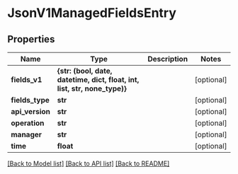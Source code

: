 # JsonV1ManagedFieldsEntry


## Properties
Name | Type | Description | Notes
------------ | ------------- | ------------- | -------------
**fields_v1** | **{str: (bool, date, datetime, dict, float, int, list, str, none_type)}** |  | [optional] 
**fields_type** | **str** |  | [optional] 
**api_version** | **str** |  | [optional] 
**operation** | **str** |  | [optional] 
**manager** | **str** |  | [optional] 
**time** | **float** |  | [optional] 

[[Back to Model list]](../README.md#documentation-for-models) [[Back to API list]](../README.md#documentation-for-api-endpoints) [[Back to README]](../README.md)


